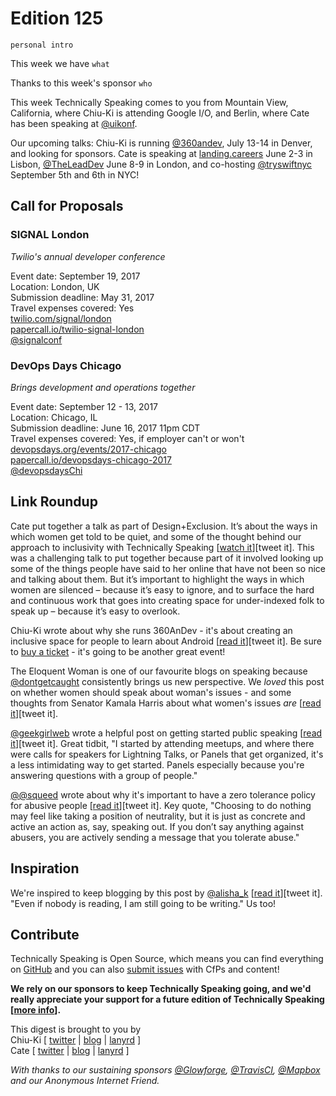 # Edition 125

`personal intro`

This week we have `what`

Thanks to this week's sponsor `who`

This week Technically Speaking comes to you from Mountain View, California, where Chiu-Ki is attending Google I/O, and Berlin, where Cate has been speaking at [@uikonf](http://twitter.com/uikonf).

Our upcoming talks: Chiu-Ki is running [@360andev](http://twitter.com/360andev), July 13-14 in Denver, and looking for sponsors. Cate is speaking at [landing.careers](https://landing.careers/) June 2-3 in Lisbon, [@TheLeadDev](http://twitter.com/theleaddev) June 8-9 in London, and co-hosting [@tryswiftnyc](http://twitter.com/tryswiftnyc) September 5th and 6th in NYC!


## Call for Proposals

### SIGNAL London
*Twilio's annual developer conference*

Event date: September 19, 2017  
Location: London, UK  
Submission deadline: May 31, 2017  
Travel expenses covered: Yes  
[twilio.com/signal/london](https://www.twilio.com/signal/london)  
[papercall.io/twilio-signal-london](https://www.papercall.io/twilio-signal-london)  
[@signalconf](https://twitter.com/signalconf)


### DevOps Days Chicago
*Brings development and operations together*

Event date: September 12 - 13, 2017  
Location: Chicago, IL  
Submission deadline: June 16, 2017 11pm CDT  
Travel expenses covered: Yes, if employer can't or won't  
[devopsdays.org/events/2017-chicago](https://www.devopsdays.org/events/2017-chicago/)  
[papercall.io/devopsdays-chicago-2017](https://www.papercall.io/devopsdays-chicago-2017)  
[@devopsdaysChi](https://twitter.com/devopsdaysChi)


## Link Roundup

Cate put together a talk as part of Design+Exclusion. It’s about the ways in which women get told to be quiet, and some of the thought behind our approach to inclusivity with Technically Speaking [[watch it](https://x.design.blog/2017/05/04/the-not-so-secret-feminist-agenda/)][tweet it]. This was a challenging talk to put together because part of it involved looking up some of the things people have said to her online that have not been so nice and talking about them. But it’s important to highlight the ways in which women are silenced – because it’s easy to ignore, and to surface the hard and continuous work that goes into creating space for under-indexed folk to speak up – because it’s easy to overlook.

Chiu-Ki wrote about why she runs 360AnDev - it's about creating an inclusive space for people to learn about Android [[read it](http://blog.sqisland.com/2017/05/why-i-run-conference.html)][tweet it]. Be sure to [buy a ticket](http://360andev.com/) - it's going to be another great event!

The Eloquent Woman is one of our favourite blogs on speaking because [@dontgetcaught](http://twitter.com/dontgetcaught) consistently brings us new perspective. We *loved* this post on whether women should speak about woman's issues - and some thoughts from  Senator Kamala Harris about what women's issues *are* [[read it](http://eloquentwoman.blogspot.nl/2017/05/should-women-speakers-include-or-avoid.html)][tweet it].

[@geekgirlweb](http://twitter.com/geekgirlweb) wrote a helpful post on getting started public speaking [[read it](http://www.geekgirlweb.com/blog/2015/8/30/a-quick-guide-to-public-speaking)][tweet it]. Great tidbit, "I started by attending meetups, and where there were calls for speakers for Lightning Talks, or Panels that get organized, it's a less intimidating way to get started. Panels especially because you're answering questions with a group of people."

[@@squeed](http://twitter.com/@squeed) wrote about why it's important to have a zero tolerance policy for abusive people [[read it](https://medium.com/@squeed/jacob-appelbaums-may-9th-visit-to-stammtisch-2c0c4f372af0)][tweet it]. Key quote, "Choosing to do nothing may feel like taking a position of neutrality, but it is just as concrete and active an action as, say, speaking out. If you don’t say anything against abusers, you are actively sending a message that you tolerate abuse."

## Inspiration

We're inspired to keep blogging by this post by [@alisha_k](http://twitter.com/alisha_k) [[read it](https://thecoffeelicious.com/why-should-i-continue-to-blog-72a4939e19b7)][tweet it]. "Even if nobody is reading, I am still going to be writing." Us too!  

## Contribute

Technically Speaking is Open Source, which means you can find everything on [GitHub](https://github.com/catehstn/technically-speaking/) and you can also [submit issues](https://github.com/catehstn/technically-speaking/issues/new) with CfPs and content!

**We rely on our sponsors to keep Technically Speaking going, and we'd really appreciate your support for a future edition of Technically Speaking [[more info](http://www.techspeak.email/sponsorship/)].**  


This digest is brought to you by  
Chiu-Ki [ [twitter](https://twitter.com/chiuki) | [blog](http://blog.sqisland.com/) | [lanyrd](http://lanyrd.com/profile/chiuki/) ]  
Cate [ [twitter](https://twitter.com/catehstn) | [blog](http://www.cate.blog/) | [lanyrd](http://lanyrd.com/profile/catehstn/) ]

*With thanks to our sustaining sponsors [@Glowforge](http://twitter.com/glowforge), [@TravisCI](http://twitter.com/travisci), [@Mapbox](http://twitter.com/mapbox) and our Anonymous Internet Friend.*
